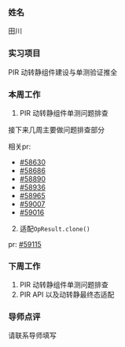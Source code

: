 ### 姓名

田川

### 实习项目

PIR 动转静组件建设与单测验证推全

### 本周工作

1. PIR 动转静组件单测问题排查

接下来几周主要做问题排查部分

相关pr: 

* [#58630](https://github.com/PaddlePaddle/Paddle/pull/58630)
* [#58686](https://github.com/PaddlePaddle/Paddle/pull/58686)
* [#58890](https://github.com/PaddlePaddle/Paddle/pull/58890)
* [#58936](https://github.com/PaddlePaddle/Paddle/pull/58936)
* [#58965](https://github.com/PaddlePaddle/Paddle/pull/58965)
* [#59007](https://github.com/PaddlePaddle/Paddle/pull/59007)
* [#59016](https://github.com/PaddlePaddle/Paddle/pull/59016)

2. 适配`OpResult.clone()`

pr: [#59115](https://github.com/PaddlePaddle/Paddle/pull/59115)

### 下周工作

1. PIR 动转静组件单测问题排查
2. PIR API 以及动转静最终态适配


### 导师点评
请联系导师填写
